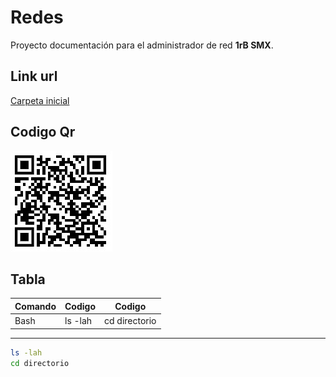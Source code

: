 # Redes
Proyecto documentación para el administrador de red **1rB SMX**.

## Link url
[Carpeta inicial](https://github.com/jbarrachi/Redes)

## Codigo Qr
![Alt text](qr-proyecto.jpg "Qr")

## Tabla
|   Comando   |     Codigo     |     Codigo     |
|-------------|----------------|----------------|
|Bash         |ls -lah         |cd directorio   |

---
```bash
ls -lah
cd directorio
```
